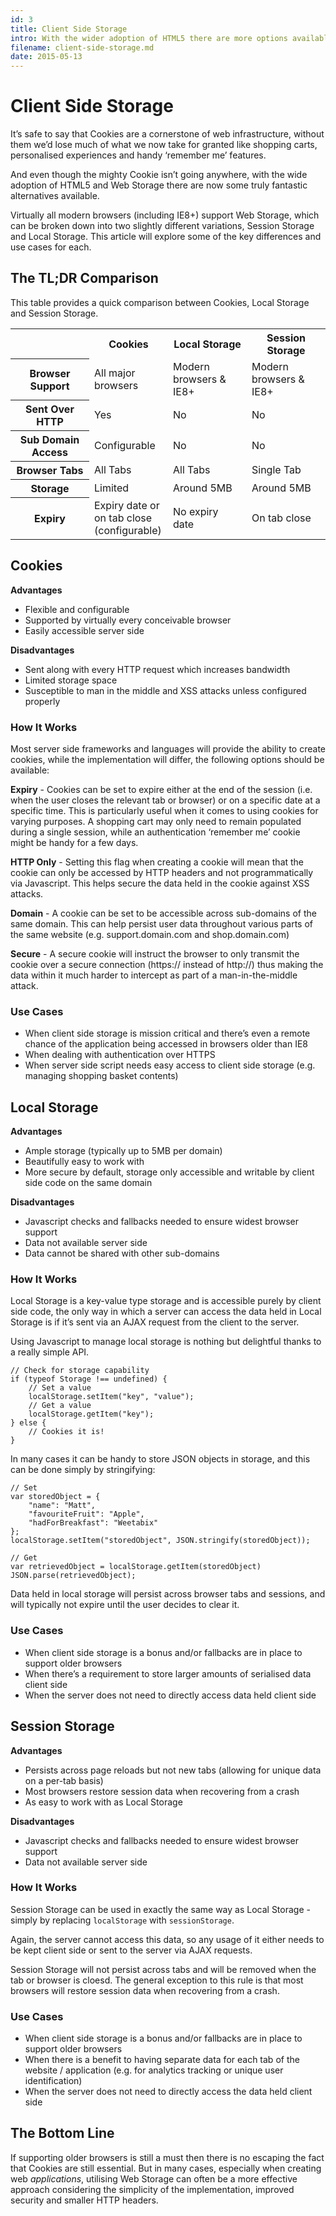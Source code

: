 ```yaml
---
id: 3
title: Client Side Storage
intro: With the wider adoption of HTML5 there are more options available when storing data in the browser. This article explores the key differences between the most common methods.
filename: client-side-storage.md
date: 2015-05-13
---
```


# Client Side Storage

It’s safe to say that Cookies are a cornerstone of web infrastructure, without them we’d lose much of what we now take for granted like shopping carts, personalised experiences and handy ‘remember me’ features.

And even though the mighty Cookie isn’t going anywhere, with the wide adoption of HTML5 and Web Storage there are now some truly fantastic alternatives available.

Virtually all modern browsers (including IE8+) support Web Storage, which can be broken down into two slightly different variations, Session Storage and Local Storage. This article will explore some of the key differences and use cases for each.

## The TL;DR Comparison

This table provides a quick comparison between Cookies, Local Storage and Session Storage.

<table class="table table-striped">
<tr>
<th width="25%">
</th>

<th width="25%">
Cookies
</th>

<th width="25%">
Local Storage
</th>

<th width="25%">
Session Storage
</th>
</tr>

<tr>
<th>
Browser Support
</th>

<td>
All major browsers
</td>

<td>
Modern browsers & IE8+
</td>

<td>
Modern browsers & IE8+
</td>
</tr>

<tr>
<th>
Sent Over HTTP
</th>

<td>
Yes
</td>

<td>
No
</td>

<td>
No
</td>
</tr>

<tr>
<th>
Sub Domain Access
</th>

<td>
Configurable
</td>

<td>
No
</td>

<td>
No
</td>
</tr>

<tr>
<th>
Browser Tabs
</th>

<td>
All Tabs
</td>

<td>
All Tabs
</td>

<td>
Single Tab
</td>
</tr>

<tr>
<th>
Storage
</th>

<td>
Limited
</td>

<td>
Around 5MB
</td>

<td>
Around 5MB
</td>
</tr>

<tr>
<th>
Expiry
</th>

<td>
Expiry date or on tab close (configurable)
</td>

<td>
No expiry date
</td>

<td>
On tab close
</td>
</tr>
</table>


## Cookies

**Advantages**

- Flexible and configurable
- Supported by virtually every conceivable browser
- Easily accessible server side

**Disadvantages**

- Sent along with every HTTP request which increases bandwidth
- Limited storage space
- Susceptible to man in the middle and XSS attacks unless configured properly

### How It Works

Most server side frameworks and languages will provide the ability to create cookies, while the implementation will differ, the following options should be available:

**Expiry** - Cookies can be set to expire either at the end of the session (i.e. when the user closes the relevant tab or browser) or on a specific date at a specific time. This is particularly useful when it comes to using cookies for varying purposes. A shopping cart may only need to remain populated during a single session, while an authentication ‘remember me’ cookie might be handy for a few days.

**HTTP Only** - Setting this flag when creating a cookie will mean that the cookie can only be accessed by HTTP headers and not programmatically via Javascript. This helps secure the data held in the cookie against XSS attacks.

**Domain** - A cookie can be set to be accessible across sub-domains of the same domain. This can help persist user data throughout various parts of the same website (e.g. support.domain.com and shop.domain.com)

**Secure** - A secure cookie will instruct the browser to only transmit the cookie over a secure connection (https:// instead of http://) thus making the data within it much harder to intercept as part of a man-in-the-middle attack.

### Use Cases

- When client side storage is mission critical and there’s even a remote chance of the application being accessed in browsers older than IE8
- When dealing with authentication over HTTPS
- When server side script needs easy access to client side storage (e.g. managing shopping basket contents)

## Local Storage

**Advantages**

- Ample storage (typically up to 5MB per domain)
- Beautifully easy to work with
- More secure by default, storage only accessible and writable by client side code on the same domain

**Disadvantages**

- Javascript checks and fallbacks needed to ensure widest browser support
- Data not available server side
- Data cannot be shared with other sub-domains

### How It Works

Local Storage is a key-value type storage and is accessible purely by client side code, the only way in which a server can access the data held in Local Storage is if it’s sent via an AJAX request from the client to the server.

Using Javascript to manage local storage is nothing but delightful thanks to a really simple API.

    // Check for storage capability
    if (typeof Storage !== undefined) {
        // Set a value
        localStorage.setItem("key", "value");
        // Get a value
        localStorage.getItem("key");
    } else {
        // Cookies it is!
    }

In many cases it can be handy to store JSON objects in storage, and this can be done simply by stringifying:

    // Set
    var storedObject = {
        "name": "Matt",
        "favouriteFruit": "Apple",
        "hadForBreakfast": "Weetabix"
    };
    localStorage.setItem("storedObject", JSON.stringify(storedObject));

    // Get
    var retrievedObject = localStorage.getItem(storedObject)
    JSON.parse(retrievedObject);

Data held in local storage will persist across browser tabs and sessions, and will typically not expire until the user decides to clear it.

### Use Cases

- When client side storage is a bonus and/or fallbacks are in place to support older browsers
- When there’s a requirement to store larger amounts of serialised data client side
- When the server does not need to directly access data held client side

## Session Storage

**Advantages**

- Persists across page reloads but not new tabs (allowing for unique data on a per-tab basis)
- Most browsers restore session data when recovering from a crash
- As easy to work with as Local Storage

**Disadvantages**

- Javascript checks and fallbacks needed to ensure widest browser support
- Data not available server side

### How It Works
Session Storage can be used in exactly the same way as Local Storage - simply by replacing
```localStorage``` with ```sessionStorage```.

Again, the server cannot access this data, so any usage of it either needs to be kept client side or sent to the server via AJAX requests.

Session Storage will not persist across tabs and will be removed when the tab or browser is cloesd. The general exception to this rule is
that most browsers will restore session data when recovering from a crash.


### Use Cases

- When client side storage is a bonus and/or fallbacks are in place to support older browsers
- When there is a benefit to having separate data for each tab of the website / application (e.g. for analytics tracking or unique user identification)
- When the server does not need to directly access the data held client side


## The Bottom Line

If supporting older browsers is still a must then there
is no escaping the fact that Cookies are still essential.
But in many cases, especially when creating web
*applications*, utilising Web Storage can often be a more effective approach considering the simplicity of the implementation, improved security and smaller HTTP headers.
